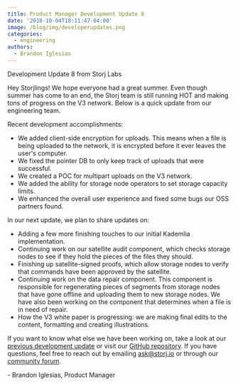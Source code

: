 ```yaml
---
title: Product Manager Development Update 8
date: '2018-10-04T18:11:47-04:00'
image: /blog/img/developerupdates.png
categories:
  - engineering
authors:
  - Brandon Iglesias
---
```

Development Update 8 from Storj Labs

Hey Storjlings! We hope everyone had a great summer. Even though summer has come to an end, the Storj team is still running HOT and making tons of progress on the V3 network. Below is a quick update from our engineering team.

Recent development accomplishments:

* We added client-side encryption for uploads. This means when a file is being uploaded to the network, it is encrypted before it ever leaves the user's computer.
* We fixed the pointer DB to only keep track of uploads that were successful. 
* We created a POC for multipart uploads on the V3 network.
* We added the ability for storage node operators to set storage capacity limits.
* We enhanced the overall user experience and fixed some bugs our OSS partners found. 



In our next update, we plan to share updates on:

* Adding a few more finishing touches to our initial Kademlia implementation.
* Continuing work on our satellite audit component, which checks storage nodes to see if they hold the pieces of the files they should.
* Finishing up satellite-signed proofs, which allow storage nodes to verify that commands have been approved by the satellite. 
* Continuing work on the data repair component. This component is responsible for regenerating pieces of segments from storage nodes that have gone offline and uploading them to new storage nodes. We have also been working on the component that determines when a file is in need of repair. 
* How the V3 white paper is progressing: we are making final edits to the content, formatting and creating illustrations. 

If you want to know what else we have been working on, take a look at our [previous development update](https://storj.io/blog/2018/09/product-manager-development-update-7/) or visit our [GitHub repository](https://github.com/storj/storj). If you have questions, feel free to reach out by emailing ask@storj.io or through our [community forum](https://community.storj.io/).

\- Brandon Iglesias, Product Manager

